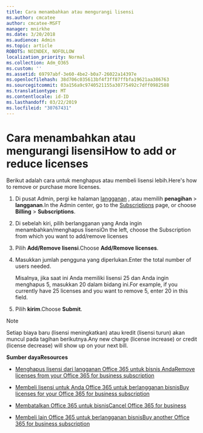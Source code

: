 ```yaml
---
title: Cara menambahkan atau mengurangi lisensi
ms.author: cmcatee
author: cmcatee-MSFT
manager: mnirkhe
ms.date: 3/20/2018
ms.audience: Admin
ms.topic: article
ROBOTS: NOINDEX, NOFOLLOW
localization_priority: Normal
ms.collection: Adm_O365
ms.custom: ''
ms.assetid: 69797abf-3e60-4be2-b0a7-26022a14397e
ms.openlocfilehash: 38d706c035613bf4f3ff87ffbfa19621aa386763
ms.sourcegitcommit: 03a156a9c9740521155a30775492c7dff0982588
ms.translationtype: MT
ms.contentlocale: id-ID
ms.lasthandoff: 03/22/2019
ms.locfileid: "30767431"
---
```

# <a name="how-to-add-or-reduce-licenses"></a><span data-ttu-id="af966-102">Cara menambahkan atau mengurangi lisensi</span><span class="sxs-lookup"><span data-stu-id="af966-102">How to add or reduce licenses</span></span>

<span data-ttu-id="af966-103">Berikut adalah cara untuk menghapus atau membeli lisensi lebih.</span><span class="sxs-lookup"><span data-stu-id="af966-103">Here's how to remove or purchase more licenses.</span></span>
  
1. <span data-ttu-id="af966-104">Di pusat Admin, pergi ke halaman [langganan](https://go.microsoft.com/fwlink/p/?linkid=842054) , atau memilih **penagihan** \> **langganan**.</span><span class="sxs-lookup"><span data-stu-id="af966-104">In the Admin center, go to the [Subscriptions](https://go.microsoft.com/fwlink/p/?linkid=842054) page, or choose **Billing** \> **Subscriptions**.</span></span>
    
2. <span data-ttu-id="af966-105">Di sebelah kiri, pilih berlangganan yang Anda ingin menambahkan/menghapus lisensi</span><span class="sxs-lookup"><span data-stu-id="af966-105">On the left, choose the Subscription from which you want to add/remove licenses</span></span>
    
3. <span data-ttu-id="af966-106">Pilih **Add/Remove lisensi**.</span><span class="sxs-lookup"><span data-stu-id="af966-106">Choose **Add/Remove licenses**.</span></span>
    
4. <span data-ttu-id="af966-107">Masukkan jumlah pengguna yang diperlukan.</span><span class="sxs-lookup"><span data-stu-id="af966-107">Enter the total number of users needed.</span></span>
    
    <span data-ttu-id="af966-108">Misalnya, jika saat ini Anda memiliki lisensi 25 dan Anda ingin menghapus 5, masukkan 20 dalam bidang ini.</span><span class="sxs-lookup"><span data-stu-id="af966-108">For example, if you currently have 25 licenses and you want to remove 5, enter 20 in this field.</span></span>
    
5. <span data-ttu-id="af966-109">Pilih **kirim**.</span><span class="sxs-lookup"><span data-stu-id="af966-109">Choose **Submit**.</span></span>
    
> [!NOTE]
> <span data-ttu-id="af966-110">Setiap biaya baru (lisensi meningkatkan) atau kredit (lisensi turun) akan muncul pada tagihan berikutnya.</span><span class="sxs-lookup"><span data-stu-id="af966-110">Any new charge (license increase) or credit (license decrease) will show up on your next bill.</span></span> 
  
 <span data-ttu-id="af966-111">**Sumber daya**</span><span class="sxs-lookup"><span data-stu-id="af966-111">**Resources**</span></span>
  
- [<span data-ttu-id="af966-112">Menghapus lisensi dari langganan Office 365 untuk bisnis Anda</span><span class="sxs-lookup"><span data-stu-id="af966-112">Remove licenses from your Office 365 for business subscription</span></span>](https://support.office.com/article/9c64d127-e2dd-4ecc-81f5-2f87e5a74803)
    
- [<span data-ttu-id="af966-113">Membeli lisensi untuk Anda Office 365 untuk berlangganan bisnis</span><span class="sxs-lookup"><span data-stu-id="af966-113">Buy licenses for your Office 365 for business subscription</span></span>](https://support.office.com/article/36081d8d-b3fa-4948-8c34-e217bba825e1)
    
- [<span data-ttu-id="af966-114">Membatalkan Office 365 untuk bisnis</span><span class="sxs-lookup"><span data-stu-id="af966-114">Cancel Office 365 for business</span></span>](https://support.office.com/article/b1bc0bef-4608-4601-813a-cdd9f746709a)
    
- [<span data-ttu-id="af966-115">Membeli lain Office 365 untuk berlangganan bisnis</span><span class="sxs-lookup"><span data-stu-id="af966-115">Buy another Office 365 for business subscription</span></span>](https://support.office.com/article/fab3b86c-3359-4042-8692-5d4dc7550b7c)
    

